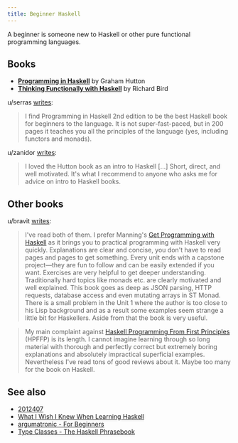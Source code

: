```yaml
---
title: Beginner Haskell
---
```


A beginner is someone new to Haskell or other pure functional programming languages.

## Books

* [**Programming in Haskell**](https://www.cs.nott.ac.uk/~pszgmh/pih.html) by Graham Hutton
* [**Thinking Functionally with Haskell**](https://www.cs.ox.ac.uk/publications/books/functional/) by Richard Bird

u/serras [writes](https://old.reddit.com/r/haskell/comments/d5og5n/which_book/):

> I find Programming in Haskell 2nd edition to be the best Haskell book for beginners to the language. It is not super-fast-paced, but in 200 pages it teaches you all the principles of the language (yes, including functors and monads).

u/zanidor [writes](https://old.reddit.com/r/haskell/comments/7xcl8b/on_haskelling_a_learner_on_learning_haskell/):

> I loved the Hutton book as an intro to Haskell \[...\] Short, direct, and well motivated. It's what I recommend to anyone who asks me for advice on intro to Haskell books.

## Other books 

u/bravit [writes](https://old.reddit.com/r/haskell/comments/82p0de/haskell_books_comparison/dvbt110/):

> I've read both of them. I prefer Manning's [Get Programming with Haskell](https://www.manning.com/books/get-programming-with-haskell) as it brings you to practical programming with Haskell very quickly. Explanations are clear and concise, you don't have to read pages and pages to get something. Every unit ends with a capstone project—they are fun to follow and can be easily extended if you want. Exercises are very helpful to get deeper understanding. Traditionally hard topics like monads etc. are clearly motivated and well explained. This book goes as deep as JSON parsing, HTTP requests, database access and even mutating arrays in ST Monad. There is a small problem in the Unit 1 where the author is too close to his Lisp background and as a result some examples seem strange a little bit for Haskellers. Aside from that the book is very useful.

> My main complaint against [Haskell Programming From First Principles](https://haskellbook.com/) (HPFFP) is its length. I cannot imagine learning through so long material with thorough and perfectly correct but extremely boring explanations and absolutely impractical superficial examples. Nevertheless I've read tons of good reviews about it. Maybe too many for the book on Haskell.

## See also

* [2012407](z://learning-challenges)
* [What I Wish I Knew When Learning Haskell](http://dev.stephendiehl.com/hask/)
* [argumatronic - For Beginners](https://argumatronic.com/posts/1970-01-01-beginners.html)
* [Type Classes - The Haskell Phrasebook](https://typeclasses.com/phrasebook)
